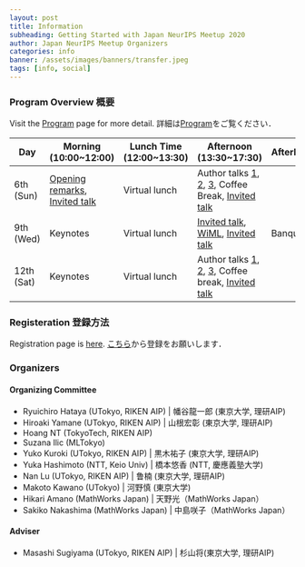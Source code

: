 ```yaml
---
layout: post
title: Information
subheading: Getting Started with Japan NeurIPS Meetup 2020
author: Japan NeurIPS Meetup Organizers
categories: info
banner: /assets/images/banners/transfer.jpeg
tags: [info, social]
---
```


### Program Overview 概要

Visit the [Program](/program.html) page for more detail.
詳細は[Program](/program.html)をご覧ください．

| Day | Morning (10:00~12:00)                               | Lunch Time (12:00~13:30) | Afternoon (13:30~17:30) | Afterhours  |
| ---------- | -------------------------------------------- | --------------------------------------------- | ------------------------------------------------------------- | ------- |
| 6th (Sun)  | [Opening remarks](https://neuripsmeetupjapan.github.io/talk/2020/12/06/intro.html), [Invited talk](https://neuripsmeetupjapan.github.io/talk/2020/12/06/talk1.html)                | Virtual lunch            | Author talks [1](https://neuripsmeetupjapan.github.io/discussion/2020/12/06/study1.html), [2](https://neuripsmeetupjapan.github.io/discussion/2020/12/06/study2.html), [3](https://neuripsmeetupjapan.github.io/discussion/2020/12/06/study3.html), Coffee Break, [Invited talk](https://neuripsmeetupjapan.github.io/talk/2020/12/06/talk2.html)                |         |
| 9th (Wed)  | Keynotes                                     | Virtual lunch            | [Invited talk](https://neuripsmeetupjapan.github.io/talk/2020/12/09/talk1.html), [WiML](/wiml.html), [Invited talk](https://neuripsmeetupjapan.github.io/talk/2020/12/09/talk2.html)            | Banquet |
| 12th (Sat) | Keynotes                                     | Virtual lunch            | Author talks [1](https://neuripsmeetupjapan.github.io/discussion/2020/12/12/study4.html), [2](https://neuripsmeetupjapan.github.io/discussion/2020/12/12/study5.html), [3](https://neuripsmeetupjapan.github.io/discussion/2020/12/12/study6.html), Coffee break, [Invited talk](https://neuripsmeetupjapan.github.io/talk/2020/12/12/talk5.html)                |         |

### Registeration 登録方法

Registration page is [here](https://c5dc59ed978213830355fc8978.doorkeeper.jp/events/114241). [こちら](https://c5dc59ed978213830355fc8978.doorkeeper.jp/events/114241)から登録をお願いします．


### Organizers
#### Organizing Committee 
- Ryuichiro Hataya (UTokyo, RIKEN AIP) \| 幡谷龍一郎 (東京大学, 理研AIP)
- Hiroaki Yamane (UTokyo, RIKEN AIP) \| 山根宏彰 (東京大学, 理研AIP)
- Hoang NT (TokyoTech, RIKEN AIP)
- Suzana Ilic (MLTokyo)
- Yuko Kuroki (UTokyo, RIKEN AIP) \| 黒木祐子 (東京大学, 理研AIP)
- Yuka Hashimoto (NTT, Keio Univ) \| 橋本悠香 (NTT, 慶應義塾大学)
- Nan Lu (UTokyo, RIKEN AIP) \| 鲁楠 (東京大学, 理研AIP)
- Makoto Kawano (UTokyo) \| 河野慎 (東京大学)
- Hikari Amano (MathWorks Japan) \| 天野光（MathWorks Japan）
- Sakiko Nakashima (MathWorks Japan) \| 中島咲子（MathWorks Japan）

#### Adviser
- Masashi Sugiyama (UTokyo, RIKEN AIP)  \| 杉山将(東京大学, 理研AIP)

